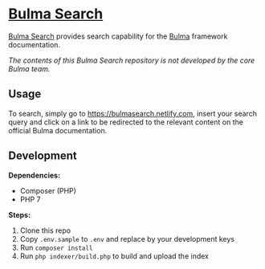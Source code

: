 # [Bulma Search](https://bulmasearch.netlify.com)

[Bulma Search](https://bulmasearch.netlify.com) provides search capability for the [Bulma](https://bulma.io) framework documentation.

_The contents of this Bulma Search repository is not developed by the core Bulma team._

## Usage

To search, simply go to https://bulmasearch.netlify.com, insert your search query and click on a link to be redirected to the relevant content on the official Bulma documentation. 

## Development

**Dependencies:**
- Composer (PHP)
- PHP 7

**Steps:**
1. Clone this repo
2. Copy `.env.sample` to `.env` and replace by your development keys
3. Run `composer install`
4. Run `php indexer/build.php` to build and upload the index